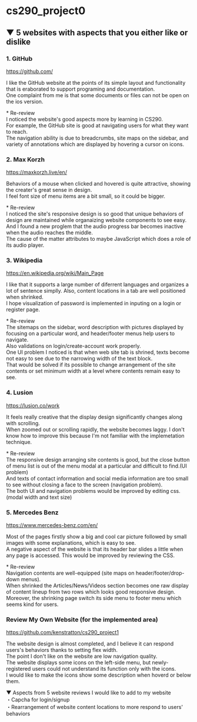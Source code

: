 # cs290_project0

## ▼ 5 websites with aspects that you either like or dislike

### 1. GitHub 
https://github.com/

I like the GitHub website at the points of its simple layout and functionality that is eraborated to support programing and documentation.<br>
One complaint from me is that some documents or files can not be open on the ios version.

\* Re-review<br>
I noticed the website's good aspects more by learning in CS290.<br>
For example, the GitHub site is good at navigating users for what they want to reach.<br>
The navigation ability is due to breadcrumbs, site maps on the sidebar, and variety of annotations which are displayed by hovering a cursor on icons.



### 2. Max Korzh
https://maxkorzh.live/en/

Behaviors of a mouse when clicked and hovered is quite attractive, showing the creater's great sense in design.<br>
I feel font size of menu items are a bit small, so it could be bigger.

\* Re-review<br>
I noticed the site's responsive design is so good that unique behaviors of design are maintained while organaizing website components to see easy.<br>
And I found a new proglem that the audio progress bar becomes inactive when the audio reaches the middle.<br>
The cause of the matter attributes to maybe JavaScript which does a role of its audio player.



### 3. Wikipedia
https://en.wikipedia.org/wiki/Main_Page

I like that it supports a large number of diferrent languages and organizes a lot of sentence simplly. Also, content locations in a tab are well positioned when shrinked. <br>
I hope visualization of password is implemented in inputing on a login or register page.

\* Re-review<br>
The sitemaps on the sidebar, word description with pictures displayed by focusing on a particular word, and header/footer menus help users to navigate.<br>
Also validations on login/create-account work properly.<br>
One UI problem I noticed is that when web site tab is shrined, texts become not easy to see due to the narrowing width of the text block.<br>
That would be solved if its possible to change arrangement of the site contents or set minimum width at a level where contents remain easy to see.



### 4. Lusion
https://lusion.co/work

It feels really creative that the display design significantly changes along with scrolling.<br>
When zoomed out or scrolling rapidly, the website becomes laggy. I don't know how to improve this because I'm not familiar with the implemetation technique.

\* Re-review<br>
The responsive design arranging site contents is good, but the close button of menu list is out of the menu modal at a particular and difficult to find.(UI problem)<br>
And texts of contact information and social media information are too small to see without closing a face to the screen (navigation problem).<br>
The both UI and navigation problems would be improved by editing css. (modal width and text size)



### 5. Mercedes Benz
https://www.mercedes-benz.com/en/

Most of the pages firstly show a big and cool car picture followed by small images with some explanations, which is easy to see.<br>
A negative aspect of the website is that its header bar slides a little when any page is accessed. This would be improved by reviewing the CSS.

\* Re-review<br>
Navigation contents are well-equipped (site maps on header/footer/drop-down menus).<br>
When shrinked the Articles/News/Videos section becomes one raw display of content lineup from two rows which looks good responsive design.<br>
Moreover, the shrinking page switch its side menu to footer menu which seems kind for users.



### Review My Own Website (for the implemented area)
https://github.com/kenstratton/cs290_project1

The website design is almost completed, and I believe it can respond users's behaviors thanks to setting flex width.<br>
The point I don't like on the website are low navigation quality.<br>
The website displays some icons on the left-side menu, but newly-registered users could not understand its function only with the icons.<br>
I would like to make the icons show some description when hoverd or below them.

▼ Aspects from 5 website reviews I would like to add to my website<br>
・Capcha for login/signup<br>
・Rearrangement of website content locations to more respond to users' behaviors<br>
